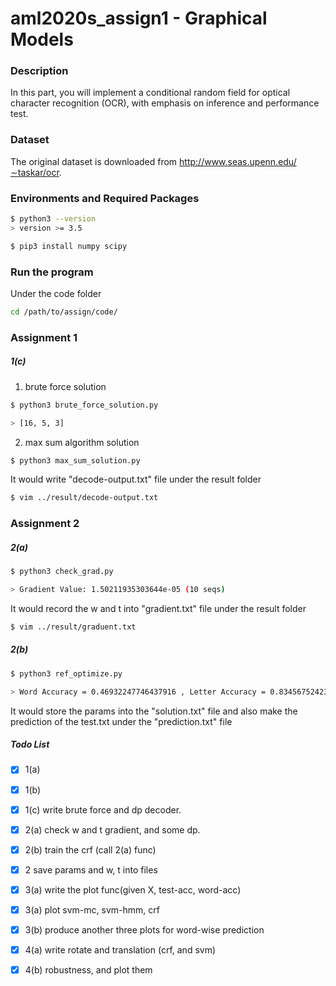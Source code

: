 # aml2020s_assign1 - Graphical Models

### Description

In this part, you will implement a conditional random field for optical character recognition (OCR), with emphasis on inference and performance test.


### Dataset
The original dataset is downloaded from http://www.seas.upenn.edu/∼taskar/ocr. 


### Environments and Required Packages
```bash
$ python3 --version
> version >= 3.5

$ pip3 install numpy scipy
```

### Run the program
Under the code folder
```bash
cd /path/to/assign/code/
```

### Assignment 1
##### 1(c)

1. brute force solution
```bash
$ python3 brute_force_solution.py

> [16, 5, 3]
```
2. max sum algorithm solution
```bash
$ python3 max_sum_solution.py
```
It would write "decode-output.txt" file under the result folder
```bash
$ vim ../result/decode-output.txt
```

### Assignment 2
##### 2(a)
```bash
$ python3 check_grad.py

> Gradient Value: 1.50211935303644e-05 (10 seqs)
```
It would record the w and t into "gradient.txt" file under the result folder
```bash
$ vim ../result/graduent.txt
``` 

##### 2(b)
```bash
$ python3 ref_optimize.py

> Word Accuracy = 0.46932247746437916 , Letter Accuracy = 0.8345675242384915.
```
It would store the params into the "solution.txt" file and also make the prediction of the test.txt under the "prediction.txt" file


##### Todo List
- [X] 1(a)
- [X] 1(b)
- [X] 1(c) write brute force and dp decoder.

- [X] 2(a) check w and t gradient, and some dp.
- [X] 2(b) train the crf (call 2(a) func)
- [X] 2 save params and w, t into files

- [X] 3(a) write the plot func(given X, test-acc, word-acc)
- [X] 3(a) plot svm-mc, svm-hmm, crf
- [X] 3(b) produce another three plots for word-wise prediction

- [X] 4(a) write rotate and translation (crf, and svm)
- [X] 4(b) robustness, and plot them

